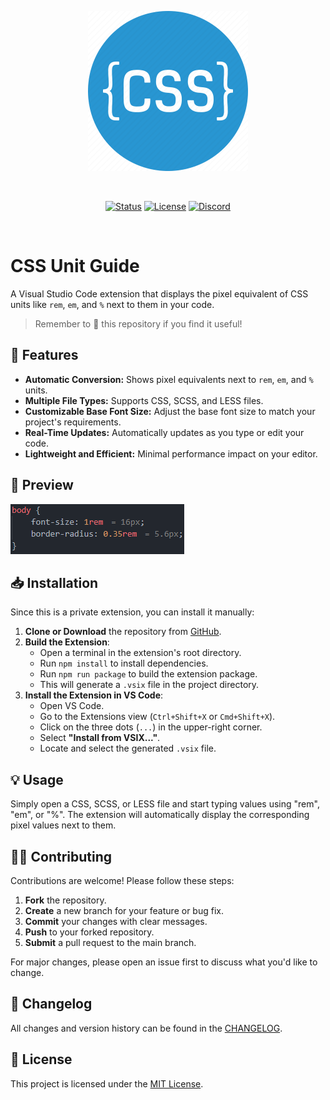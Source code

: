 <!-- # CSS Unit Guide

[![Status](https://img.shields.io/badge/status-Not_Released-e44d3c.svg)](https://github.com/Walkaisa/css-unit-guide)
[![License](https://img.shields.io/github/license/Walkaisa/css-unit-guide)](https://github.com/Walkaisa/css-unit-guide/blob/master/LICENSE.txt)
[![Release](https://img.shields.io/github/v/release/Walkaisa/css-unit-guide.svg)](https://github.com/Walkaisa/css-unit-guide/releases/latest)
[![Downloads](https://img.shields.io/github/downloads/Walkaisa/css-unit-guide/total.svg)](https://github.com/Walkaisa/css-unit-guide)
[![Discord](https://img.shields.io/discord/996889527698341978?label=discord)](https://walkaisa.dev/discord) -->

<div align="center">

[<img width="256" alt="CSS Unit Guide Logo" src="assets/icon.png" />](#)

<br />

[![Status](https://img.shields.io/badge/status-RELEASED-2ecc6e.svg)](https://github.com/Walkaisa/css-unit-guide)
[![License](https://img.shields.io/github/license/Walkaisa/css-unit-guide)](https://github.com/Walkaisa/css-unit-guide/blob/master/LICENSE.txt)
[![Discord](https://img.shields.io/discord/996889527698341978?label=discord)](https://walkaisa.dev/discord)

</div>

<br />

# CSS Unit Guide

A Visual Studio Code extension that displays the pixel equivalent of CSS units like `rem`, `em`, and `%` next to them in your code.

> Remember to 🌟 this repository if you find it useful!

## 📌 Features

- **Automatic Conversion:** Shows pixel equivalents next to `rem`, `em`, and `%` units.
- **Multiple File Types:** Supports CSS, SCSS, and LESS files.
- **Customizable Base Font Size:** Adjust the base font size to match your project's requirements.
- **Real-Time Updates:** Automatically updates as you type or edit your code.
- **Lightweight and Efficient:** Minimal performance impact on your editor.

## 👀 Preview

![CSS Unit Guide in action](assets/images/preview.png)

## 📥 Installation

Since this is a private extension, you can install it manually:

1. **Clone or Download** the repository from [GitHub](https://github.com/Walkaisa/css-unit-guide).
2. **Build the Extension**:
   - Open a terminal in the extension's root directory.
   - Run `npm install` to install dependencies.
   - Run `npm run package` to build the extension package.
   - This will generate a `.vsix` file in the project directory.
3. **Install the Extension in VS Code**:
   - Open VS Code.
   - Go to the Extensions view (`Ctrl+Shift+X` or `Cmd+Shift+X`).
   - Click on the three dots (`...`) in the upper-right corner.
   - Select **"Install from VSIX..."**.
   - Locate and select the generated `.vsix` file.

## 💡 Usage

Simply open a CSS, SCSS, or LESS file and start typing values using "rem", "em", or "%". The extension will automatically display the corresponding pixel values next to them.


## 👨‍💻 Contributing

Contributions are welcome! Please follow these steps:

1. **Fork** the repository.
2. **Create** a new branch for your feature or bug fix.
3. **Commit** your changes with clear messages.
4. **Push** to your forked repository.
5. **Submit** a pull request to the main branch.

For major changes, please open an issue first to discuss what you'd like to change.

## 📝 Changelog

All changes and version history can be found in the [CHANGELOG](CHANGELOG.md).

## 📄 License

This project is licensed under the [MIT License](LICENSE.txt).

[vsmp-link]:                https://marketplace.visualstudio.com/items?itemName=LeonardSSH.vscord
[ovsx-link]:                https://open-vsx.org/extension/LeonardSSH/vscord

[shield-vsmp-version]:      https://img.shields.io/visual-studio-marketplace/v/LeonardSSH.vscord?label=Visual%20Studio%20Marketplace
[shield-vsmp-downloads]:    https://img.shields.io/visual-studio-marketplace/d/LeonardSSH.vscord
[shield-vsmp-installs]:     https://img.shields.io/visual-studio-marketplace/i/LeonardSSH.vscord
[shield-vsmp-rating]:       https://img.shields.io/visual-studio-marketplace/r/LeonardSSH.vscord

[shield-ovsx-version]:      https://img.shields.io/open-vsx/v/LeonardSSH/vscord?label=OpenVSX%20Marketplace
[shield-ovsx-downloads]:    https://img.shields.io/open-vsx/dt/LeonardSSH/vscord
[shield-ovsx-rating]:       https://img.shields.io/open-vsx/rating/LeonardSSH/vscord

[github-workflows-ci]:      https://github.com/leonardssh/vscord/actions/workflows/CI.yml
[shield-workflows-ci]:      https://github.com/leonardssh/vscord/actions/workflows/CI.yml/badge.svg

[github-workflows-cd]:      https://github.com/leonardssh/vscord/actions/workflows/CD.yml
[shield-workflows-cd]:      https://github.com/leonardssh/vscord/actions/workflows/CD.yml/badge.svg

[gitter-vscord-support]:    https://gitter.im/LeonardSSH/vscord-support?utm_source=badge&utm_medium=badge&utm_campaign=pr-badge
[shield-gitter-support]:    https://img.shields.io/badge/gitter-support%20chat-green?color=40aa8b